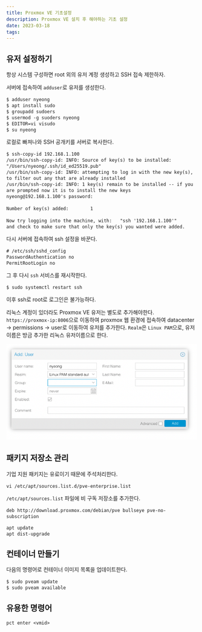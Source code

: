 ```yaml
---
title: Proxmox VE 기초설정
description: Proxmox VE 설치 후 해야하는 기초 설정
date: 2023-03-18
tags:
---
```


## 유저 설정하기

항상 시스템 구성하면 root 외의 유저 계정 생성하고 SSH 접속 제한하자.

서버에 접속하여 `adduser`로 유저를 생성한다.

```
$ adduser nyeong
$ apt install sudo
$ groupadd sudoers
$ usermod -g suoders nyeong
$ EDITOR=vi visudo
$ su nyeong
```

로컬로 빠져나와 SSH 공개키를 서버로 복사한다.

```
$ ssh-copy-id 192.168.1.100
/usr/bin/ssh-copy-id: INFO: Source of key(s) to be installed: "/Users/nyeong/.ssh/id_ed25519.pub"
/usr/bin/ssh-copy-id: INFO: attempting to log in with the new key(s), to filter out any that are already installed
/usr/bin/ssh-copy-id: INFO: 1 key(s) remain to be installed -- if you are prompted now it is to install the new keys
nyeong@192.168.1.100's password:

Number of key(s) added:        1

Now try logging into the machine, with:   "ssh '192.168.1.100'"
and check to make sure that only the key(s) you wanted were added.
```

다시 서버에 접속하여 ssh 설정을 바꾼다.

```
# /etc/ssh/sshd_config
PasswordAuthentication no
PermitRootLogin no
```

그 후 다시 `ssh` 서비스를 재시작한다.

```
$ sudo systemctl restart ssh
```

이후 ssh로 root로 로그인은 불가능하다.

리눅스 계정이 있더라도 Proxmox VE 유저는 별도로 추가해야한다.
`https://proxmox-ip:8006`으로 이동하여 proxmox 웹 환경에 접속하여
datacenter -> permissions -> user로 이동하여 유저를
추가한다. `Realm`은 `Linux PAM`으로, 유저이름은 방금 추가한 리눅스 유저이름으로
한다.

![](/assets/proxmox-adduser.png)

## 패키지 저장소 관리

기업 지원 패키지는 유료이기 때문에 주석처리한다.

```
vi /etc/apt/sources.list.d/pve-enterprise.list
```

`/etc/apt/sources.list` 파일에 비 구독 저장소를 추가한다.

```
deb http://download.proxmox.com/debian/pve bullseye pve-no-subscription
```

```
apt update
apt dist-upgrade
```

## 컨테이너 만들기

다음의 명령어로 컨테이너 이미지 목록을 업데이트한다.

```
$ sudo pveam update
$ sudo pveam available
```

## 유용한 명령어

```
pct enter <vmid>
```

